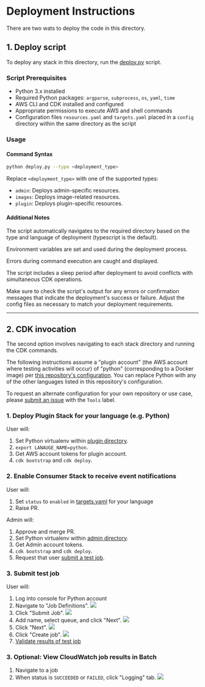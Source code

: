# Deployment Instructions
There are two wats to deploy the code in this directory.

## 1. Deploy script
To deploy any stack in this directory, run the [deploy.py](stacks/deploy.py) script.

### Script Prerequisites
- Python 3.x installed
- Required Python packages: `argparse`, `subprocess`, `os`, `yaml`, `time`
- AWS CLI and CDK installed and configured
- Appropriate permissions to execute AWS and shell commands
- Configuration files `resources.yaml` and `targets.yaml` placed in a `config` directory within the same directory as the script

### Usage

#### Command Syntax
```bash
python deploy.py --type <deployment_type>
```
Replace `<deployment_type>` with one of the supported types:

- `admin`: Deploys admin-specific resources.
- `images`: Deploys image-related resources.
- `plugin`: Deploys plugin-specific resources.

#### Additional Notes
The script automatically navigates to the required directory based on the type and language of deployment (typescript is the default).

Environment variables are set and used during the deployment process.

Errors during command execution are caught and displayed.

The script includes a sleep period after deployment to avoid conflicts with simultaneous CDK operations.

Make sure to check the script's output for any errors or confirmation messages that indicate the deployment's success or failure. Adjust the config files as necessary to match your deployment requirements.

---

## 2. CDK invocation
The second option involves navigating to each stack directory and running the CDK commands.

The following instructions assume a "plugin account" (the AWS account where testing activities will occur) of "python" (corresponding to a Docker image) per [this repository's configuration](config/targets.yaml).
You can replace Python with any of the other languages listed in this repository's configuration.

To request an alternate configuration for your own repository or use case, please [submit an issue](https://github.com/awsdocs/aws-doc-sdk-examples/issues/new?labels=type%2Fenhancement&labels=Tools&title=%5BEnhancement%5D%3A+Weathertop+Customization+Request&&) with the `Tools` label.

### 1. Deploy Plugin Stack for your language (e.g. Python)
User will:
1. Set Python virtualenv within [plugin directory](plugin/admin).
1. `export LANAUGE_NAME=python`.
1. Get AWS account tokens for plugin account.
2. `cdk bootstrap` and `cdk deploy`.

### 2. Enable Consumer Stack to receive event notifications
User will:
1. Set `status` to `enabled` in [targets.yaml](config/targets.yaml) for your language
1. Raise PR.

Admin will:
1. Approve and merge PR.
1. Set Python virtualenv within [admin directory](stacks/admin).
1. Get Admin account tokens.
1. `cdk bootstrap` and `cdk deploy`.
1. Request that user [submit a test job](#3-submit-test-job).

### 3. Submit test job
User will:
1. Log into console for Python account
1. Navigate to "Job Definitions".
![](docs/validation-flow-1.jpg)
1. Click "Submit Job".
![](docs/validation-flow-2.jpg)
1. Add name, select queue, and click "Next".
![](docs/validation-flow-3.jpg)
1. Click "Next".
![](docs/validation-flow-4.jpg)
1. Click "Create job".
![](docs/validation-flow-5.jpg)
1. [Validate results of test job](#3-optional-view-test-job-results)

### 3. Optional: View CloudWatch job results in Batch
1. Navigate to a job
1. When status is `SUCCEEDED` or `FAILED`, click "Logging" tab.
![](docs/validation-flow-6.jpg)